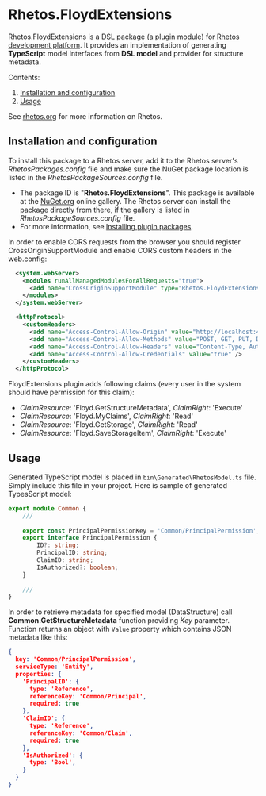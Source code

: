 # Rhetos.FloydExtensions

Rhetos.FloydExtensions is a DSL package (a plugin module) for [Rhetos development platform](https://github.com/Rhetos/Rhetos).
It provides an implementation of generating **TypeScript** model interfaces from **DSL model** and provider for structure metadata.

Contents:

1. [Installation and configuration](#installation-and-configuration)
2. [Usage](#usage)

See [rhetos.org](http://www.rhetos.org/) for more information on Rhetos.

## Installation and configuration

To install this package to a Rhetos server, add it to the Rhetos server's *RhetosPackages.config* file
and make sure the NuGet package location is listed in the *RhetosPackageSources.config* file.

* The package ID is "**Rhetos.FloydExtensions**".
  This package is available at the [NuGet.org](https://www.nuget.org/) online gallery.
  The Rhetos server can install the package directly from there, if the gallery is listed in *RhetosPackageSources.config* file.
* For more information, see [Installing plugin packages](https://github.com/Rhetos/Rhetos/wiki/Installing-plugin-packages).

In order to enable CORS requests from the browser you should register CrossOriginSupportModule and enable CORS custom headers in the web.config: 

```xml
  <system.webServer>
    <modules runAllManagedModulesForAllRequests="true">
	  <add name="CrossOriginSupportModule" type="Rhetos.FloydExtensions.CrossOriginSupportModule, Rhetos.FloydExtensions" />
    </modules>
  </system.webServer>

  <httpProtocol>
    <customHeaders>
      <add name="Access-Control-Allow-Origin" value="http://localhost:4200" /> <!-- root url of your application goes here -->
      <add name="Access-Control-Allow-Methods" value="POST, GET, PUT, DELETE, OPTIONS" />
      <add name="Access-Control-Allow-Headers" value="Content-Type, Authorization, Accept" />
      <add name="Access-Control-Allow-Credentials" value="true" />
    </customHeaders>
  </httpProtocol>
```

FloydExtensions plugin adds following claims (every user in the system should have permission for this claim):

* *ClaimResource*: 'Floyd.GetStructureMetadata',  *ClaimRight*: 'Execute'
* *ClaimResource*: 'Floyd.MyClaims',  *ClaimRight*: 'Read'
* *ClaimResource*: 'Floyd.GetStorage',  *ClaimRight*: 'Read'
* *ClaimResource*: 'Floyd.SaveStorageItem',  *ClaimRight*: 'Execute'

## Usage

Generated TypeScript model is placed in `bin\Generated\RhetosModel.ts` file. Simply include this file in your project. Here is sample of generated TypesScript model:

```typescript
export module Common {
    ///
    
    export const PrincipalPermissionKey = 'Common/PrincipalPermission'; //constant that represents a key for retrieving metadata via Common.GetStructureMetadata function
    export interface PrincipalPermission {
        ID?: string;
        PrincipalID: string;
        ClaimID: string;
        IsAuthorized?: boolean;
    }
    
    ///
}
```

In order to retrieve metadata for specified model (DataStructure) call **Common.GetStructureMetadata** function providing *Key* parameter. Function returns an object with `Value` property which contains JSON metadata like this:

```json
{
  key: 'Common/PrincipalPermission', 
  serviceType: 'Entity',
  properties: {
    'PrincipalID': {
      type: 'Reference', 
      referenceKey: 'Common/Principal', 
      required: true
    }, 
    'ClaimID': {
      type: 'Reference', 
      referenceKey: 'Common/Claim', 
      required: true
    }, 
    'IsAuthorized': {
      type: 'Bool', 
    }
  }
}
```
